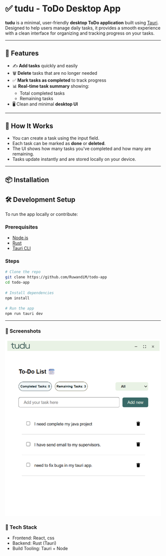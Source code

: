 # ✅ tudu - ToDo Desktop App

**tudu** is a minimal, user-friendly **desktop ToDo application** built using [Tauri](https://tauri.app/). Designed to help users manage daily tasks, it provides a smooth experience with a clean interface for organizing and tracking progress on your tasks.

---

## 🚀 Features

- ✍️ **Add tasks** quickly and easily  
- 🗑️ **Delete** tasks that are no longer needed  
- ✅ **Mark tasks as completed** to track progress  
- 📊 **Real-time task summary** showing:
  - Total completed tasks
  - Remaining tasks  
- 🖥️ Clean and minimal **desktop UI**

---

## 🧭 How It Works

- You can create a task using the input field.
- Each task can be marked as **done** or **deleted**.
- The UI shows how many tasks you've completed and how many are remaining.
- Tasks update instantly and are stored locally on your device.

---

## 📦 Installation

## 🛠️ Development Setup

To run the app locally or contribute:

### Prerequisites

- [Node.js](https://nodejs.org/)
- [Rust](https://www.rust-lang.org/tools/install)
- [Tauri CLI](https://tauri.app/v1/guides/getting-started/setup)

### Steps

```bash
# Clone the repo
git clone https://github.com/RuwandiM/todo-app
cd todo-app

# Install dependencies
npm install

# Run the app
npm run tauri dev
```
---

### 📸 Screenshots
![alt text](mainUI.png)

### 🧩 Tech Stack
- Frontend: React, css
- Backend: Rust (Tauri)
- Build Tooling: Tauri + Node

